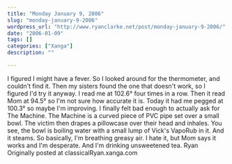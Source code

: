 ```yaml
---
title: "Monday January 9, 2006"
slug: "monday-january-9-2006"
wordpress_url: "http://www.ryanclarke.net/post/monday-january-9-2006/"
date: "2006-01-09"
tags: []
categories: ["Xanga"]
description: ""

---
```


I figured I might have a fever. So I looked around for the thermometer, and couldn't find it. Then my sisters found the one that doesn't work, so I figured I'd try it anyway. I read me at 102.6° four times in a row. Then it read Mom at 94.5° so I'm not sure how accurate it is. Today it had me pegged at 100.3° so maybe I'm improving.
 I finally felt bad enough to actually ask for The Machine. The Machine is a curved piece of PVC pipe set over a small bowl. The victim then drapes a pillowcase over their head and inhales. You see, the bowl is boiling water with a small lump of Vick's VapoRub in it. And it steams. So basically, I'm breathing greasy air. I hate it, but Mom says it works and I'm desperate.
 And I'm drinking unsweetened tea.
 Ryan
Originally posted at classicalRyan.xanga.com

